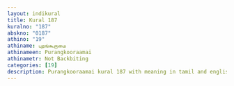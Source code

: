 ```yaml
---
layout: indikural
title: Kural 187
kuralno: "187"
abskno: "0187"
athino: "19"
athiname: புறங்கூறாமை
athinameen: Purangkooraamai
athinametr: Not Backbiting
categories: [19]
description: Purangkooraamai kural 187 with meaning in tamil and english 
---
```


